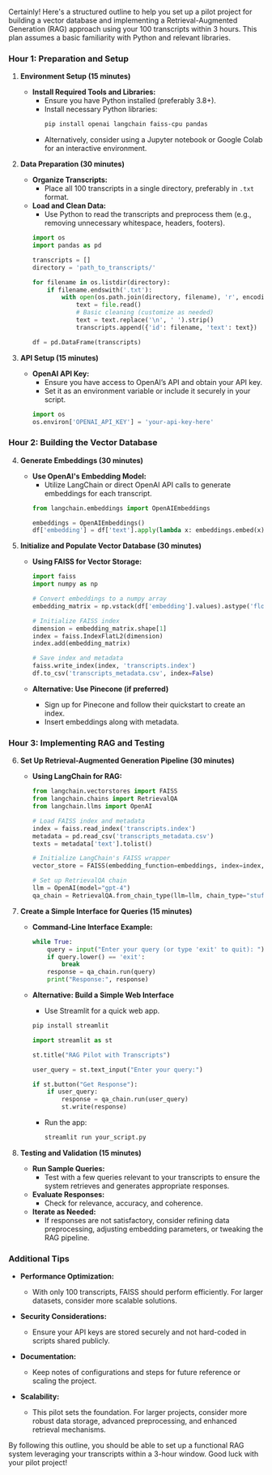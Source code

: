 Certainly! Here's a structured outline to help you set up a pilot project for building a vector database and implementing a Retrieval-Augmented Generation (RAG) approach using your 100 transcripts within 3 hours. This plan assumes a basic familiarity with Python and relevant libraries.

### **Hour 1: Preparation and Setup**

1. **Environment Setup (15 minutes)**
   - **Install Required Tools and Libraries:**
     - Ensure you have Python installed (preferably 3.8+).
     - Install necessary Python libraries:
       ```bash
       pip install openai langchain faiss-cpu pandas
       ```
     - Alternatively, consider using a Jupyter notebook or Google Colab for an interactive environment.

2. **Data Preparation (30 minutes)**
   - **Organize Transcripts:**
     - Place all 100 transcripts in a single directory, preferably in `.txt` format.
   - **Load and Clean Data:**
     - Use Python to read the transcripts and preprocess them (e.g., removing unnecessary whitespace, headers, footers).
     ```python
     import os
     import pandas as pd

     transcripts = []
     directory = 'path_to_transcripts/'

     for filename in os.listdir(directory):
         if filename.endswith('.txt'):
             with open(os.path.join(directory, filename), 'r', encoding='utf-8') as file:
                 text = file.read()
                 # Basic cleaning (customize as needed)
                 text = text.replace('\n', ' ').strip()
                 transcripts.append({'id': filename, 'text': text})

     df = pd.DataFrame(transcripts)
     ```

3. **API Setup (15 minutes)**
   - **OpenAI API Key:**
     - Ensure you have access to OpenAI’s API and obtain your API key.
     - Set it as an environment variable or include it securely in your script.
     ```python
     import os
     os.environ['OPENAI_API_KEY'] = 'your-api-key-here'
     ```

### **Hour 2: Building the Vector Database**

4. **Generate Embeddings (30 minutes)**
   - **Use OpenAI's Embedding Model:**
     - Utilize LangChain or direct OpenAI API calls to generate embeddings for each transcript.
     ```python
     from langchain.embeddings import OpenAIEmbeddings

     embeddings = OpenAIEmbeddings()
     df['embedding'] = df['text'].apply(lambda x: embeddings.embed(x))
     ```

5. **Initialize and Populate Vector Database (30 minutes)**
   - **Using FAISS for Vector Storage:**
     ```python
     import faiss
     import numpy as np

     # Convert embeddings to a numpy array
     embedding_matrix = np.vstack(df['embedding'].values).astype('float32')

     # Initialize FAISS index
     dimension = embedding_matrix.shape[1]
     index = faiss.IndexFlatL2(dimension)
     index.add(embedding_matrix)

     # Save index and metadata
     faiss.write_index(index, 'transcripts.index')
     df.to_csv('transcripts_metadata.csv', index=False)
     ```

   - **Alternative: Use Pinecone (if preferred)**
     - Sign up for Pinecone and follow their quickstart to create an index.
     - Insert embeddings along with metadata.

### **Hour 3: Implementing RAG and Testing**

6. **Set Up Retrieval-Augmented Generation Pipeline (30 minutes)**
   - **Using LangChain for RAG:**
     ```python
     from langchain.vectorstores import FAISS
     from langchain.chains import RetrievalQA
     from langchain.llms import OpenAI

     # Load FAISS index and metadata
     index = faiss.read_index('transcripts.index')
     metadata = pd.read_csv('transcripts_metadata.csv')
     texts = metadata['text'].tolist()

     # Initialize LangChain's FAISS wrapper
     vector_store = FAISS(embedding_function=embeddings, index=index, text=texts)

     # Set up RetrievalQA chain
     llm = OpenAI(model="gpt-4")
     qa_chain = RetrievalQA.from_chain_type(llm=llm, chain_type="stuff", retriever=vector_store.as_retriever())
     ```

7. **Create a Simple Interface for Queries (15 minutes)**
   - **Command-Line Interface Example:**
     ```python
     while True:
         query = input("Enter your query (or type 'exit' to quit): ")
         if query.lower() == 'exit':
             break
         response = qa_chain.run(query)
         print("Response:", response)
     ```

   - **Alternative: Build a Simple Web Interface**
     - Use Streamlit for a quick web app.
     ```bash
     pip install streamlit
     ```

     ```python
     import streamlit as st

     st.title("RAG Pilot with Transcripts")

     user_query = st.text_input("Enter your query:")

     if st.button("Get Response"):
         if user_query:
             response = qa_chain.run(user_query)
             st.write(response)
     ```

     - Run the app:
       ```bash
       streamlit run your_script.py
       ```

8. **Testing and Validation (15 minutes)**
   - **Run Sample Queries:**
     - Test with a few queries relevant to your transcripts to ensure the system retrieves and generates appropriate responses.
   - **Evaluate Responses:**
     - Check for relevance, accuracy, and coherence.
   - **Iterate as Needed:**
     - If responses are not satisfactory, consider refining data preprocessing, adjusting embedding parameters, or tweaking the RAG pipeline.

### **Additional Tips**

- **Performance Optimization:**
  - With only 100 transcripts, FAISS should perform efficiently. For larger datasets, consider more scalable solutions.
  
- **Security Considerations:**
  - Ensure your API keys are stored securely and not hard-coded in scripts shared publicly.

- **Documentation:**
  - Keep notes of configurations and steps for future reference or scaling the project.

- **Scalability:**
  - This pilot sets the foundation. For larger projects, consider more robust data storage, advanced preprocessing, and enhanced retrieval mechanisms.

By following this outline, you should be able to set up a functional RAG system leveraging your transcripts within a 3-hour window. Good luck with your pilot project!